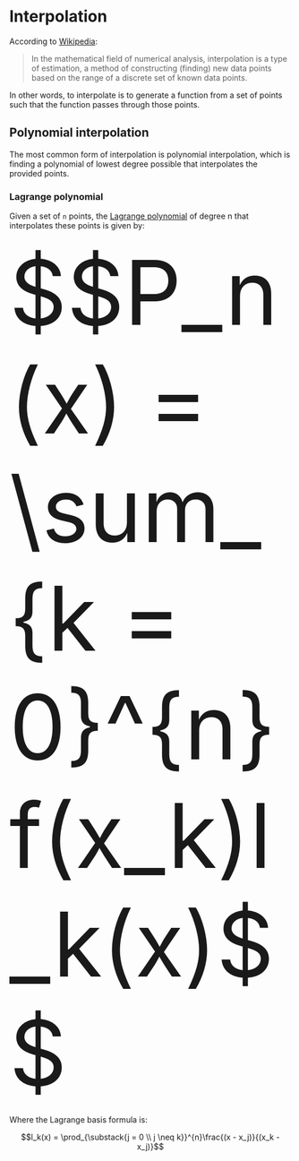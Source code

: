 # Interpolation

According to [Wikipedia](https://en.wikipedia.org/wiki/Interpolation):

> In the mathematical field of numerical analysis, interpolation is a type of
> estimation, a method of constructing (finding) new data points based on the
> range of a discrete set of known data points.

In other words, to interpolate is to generate a function from a set of points
such that the function passes through those points.

## Polynomial interpolation

The most common form of interpolation is polynomial interpolation, which is
finding a polynomial of lowest degree possible that interpolates the provided
points.

### Lagrange polynomial

Given a set of `n` points, the
[Lagrange polynomial](https://en.wikipedia.org/wiki/Lagrange_polynomial) of
degree n that interpolates these points is given by:

<span style="font-size:10rem;">
$$P_n(x) = \sum_{k = 0}^{n}f(x_k)l_k(x)$$
</span>

Where the Lagrange basis formula is:

$$l_k(x) = \prod_{\substack{j = 0 \\ j \neq k}}^{n}\frac{(x - x_j)}{(x_k - x_j)}$$

